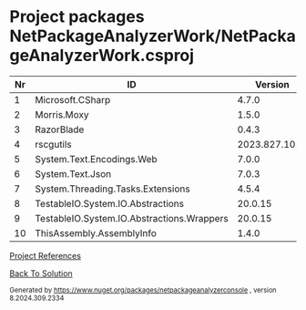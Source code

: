 
# Project packages NetPackageAnalyzerWork/NetPackageAnalyzerWork.csproj

|Nr|ID|Version|
| ----------- | ----------- | ----------- |
| 1 | Microsoft.CSharp | 4.7.0 |
| 2 | Morris.Moxy | 1.5.0 |
| 3 | RazorBlade | 0.4.3 |
| 4 | rscgutils | 2023.827.1021 |
| 5 | System.Text.Encodings.Web | 7.0.0 |
| 6 | System.Text.Json | 7.0.3 |
| 7 | System.Threading.Tasks.Extensions | 4.5.4 |
| 8 | TestableIO.System.IO.Abstractions | 20.0.15 |
| 9 | TestableIO.System.IO.Abstractions.Wrappers | 20.0.15 |
| 10 | ThisAssembly.AssemblyInfo | 1.4.0 |



[Project References](ProjectReferences)


[Back To Solution](../../ProjectRelation)

<small>Generated  by https://www.nuget.org/packages/netpackageanalyzerconsole , version 8.2024.309.2334</small>


